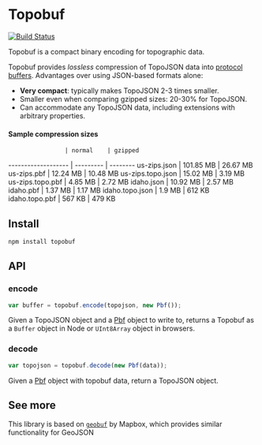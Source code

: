 # Topobuf

[![Build Status](https://travis-ci.com/azavea/topobuf.svg)](https://travis-ci.org/azavea/topobuf)

Topobuf is a compact binary encoding for topographic data.

Topobuf provides _lossless_ compression of TopoJSON data into [protocol buffers](https://developers.google.com/protocol-buffers/).
Advantages over using JSON-based formats alone:

- **Very compact**: typically makes TopoJSON 2-3 times smaller.
- Smaller even when comparing gzipped sizes: 20-30% for TopoJSON.
- Can accommodate any TopoJSON data, including extensions with arbitrary properties.

#### Sample compression sizes
                    | normal    | gzipped
------------------- | --------- | --------
us-zips.json 	    | 101.85 MB | 26.67 MB
us-zips.pbf         | 12.24 MB  | 10.48 MB
us-zips.topo.json   | 15.02 MB  | 3.19 MB
us-zips.topo.pbf    | 4.85 MB   | 2.72 MB
idaho.json          | 10.92 MB  | 2.57 MB
idaho.pbf           | 1.37 MB   | 1.17 MB
idaho.topo.json     | 1.9 MB    | 612 KB
idaho.topo.pbf      | 567 KB    | 479 KB


## Install

```bash
npm install topobuf
```

## API

### encode

```js
var buffer = topobuf.encode(topojson, new Pbf());
```

Given a TopoJSON object and a [Pbf](https://github.com/mapbox/pbf) object to write to,
returns a Topobuf as a `Buffer` object in Node or `UInt8Array` object in browsers.

### decode

```js
var topojson = topobuf.decode(new Pbf(data));
```

Given a [Pbf](https://github.com/mapbox/pbf) object with topobuf data, return a TopoJSON object.

## See more

This library is based on [`geobuf`](https://github.com/mapbox/geobuf) by Mapbox, which provides similar functionality for GeoJSON
